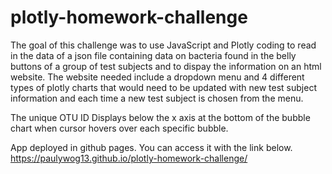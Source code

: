 # plotly-homework-challenge
The goal of this challenge was to use JavaScript and Plotly coding to read in the data of a json file containing data on bacteria found in the belly buttons of a group of test subjects and to dispay the information on an html website. The website needed include a dropdown menu and 4 different types of plotly charts that would need to be updated with new test subject information and each time a new test subject is chosen from the menu. 

The unique OTU ID Displays below the x axis at the bottom of the bubble chart when cursor hovers over each specific bubble. 

App deployed in github pages. You can access it with the link below.
https://paulywog13.github.io/plotly-homework-challenge/